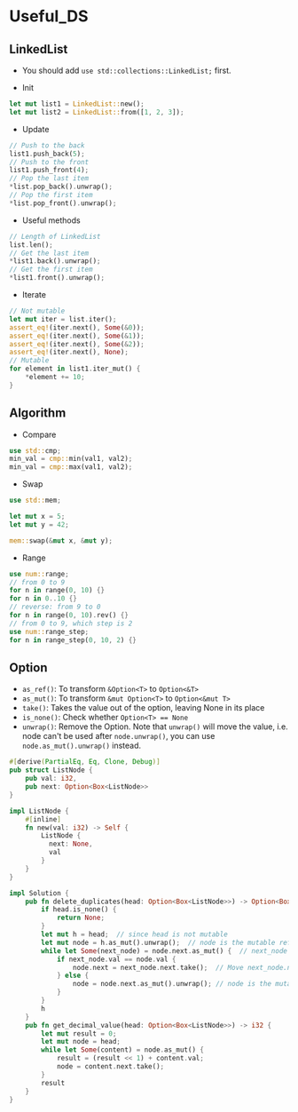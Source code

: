 # Useful_DS

## LinkedList

* You should add `use std::collections::LinkedList;` first.

* Init

```rust
let mut list1 = LinkedList::new();
let mut list2 = LinkedList::from([1, 2, 3]);
```

* Update

```rust
// Push to the back
list1.push_back(5);
// Push to the front
list1.push_front(4);
// Pop the last item
*list.pop_back().unwrap();
// Pop the first item
*list.pop_front().unwrap();
```

* Useful methods

```rust
// Length of LinkedList
list.len();
// Get the last item
*list1.back().unwrap();
// Get the first item
*list1.front().unwrap();
```

* Iterate

```rust
// Not mutable
let mut iter = list.iter();
assert_eq!(iter.next(), Some(&0));
assert_eq!(iter.next(), Some(&1));
assert_eq!(iter.next(), Some(&2));
assert_eq!(iter.next(), None);
// Mutable
for element in list1.iter_mut() {
    *element += 10;
}
```

## Algorithm

* Compare

```rust
use std::cmp;
min_val = cmp::min(val1, val2);
min_val = cmp::max(val1, val2);
```

* Swap

```rust
use std::mem;

let mut x = 5;
let mut y = 42;

mem::swap(&mut x, &mut y);
```

* Range

```rust
use num::range;
// from 0 to 9
for n in range(0, 10) {}
for n in 0..10 {}
// reverse: from 9 to 0
for n in range(0, 10).rev() {}
// from 0 to 9, which step is 2
use num::range_step;
for n in range_step(0, 10, 2) {}
```

## Option

* `as_ref()`: To transform `&Option<T>` to `Option<&T>`
* `as_mut()`: To transform `&mut Option<T>` to `Option<&mut T>`
* `take()`: Takes the value out of the option, leaving None in its place
* `is_none()`: Check whether `Option<T> == None`
* `unwrap()`: Remove the Option. Note that `unwrap()` will move the value, i.e. node can't be used after `node.unwrap()`, you can use `node.as_mut().unwrap()` instead.

```rust
#[derive(PartialEq, Eq, Clone, Debug)]
pub struct ListNode {
    pub val: i32,
    pub next: Option<Box<ListNode>>
}

impl ListNode {
    #[inline]
    fn new(val: i32) -> Self {
        ListNode {
          next: None,
          val
        }
    }
}

impl Solution {
    pub fn delete_duplicates(head: Option<Box<ListNode>>) -> Option<Box<ListNode>> {
        if head.is_none() {
            return None;
        }
        let mut h = head;  // since head is not mutable
        let mut node = h.as_mut().unwrap();  // node is the mutable reference of Box (h)
        while let Some(next_node) = node.next.as_mut() {  // next_node is the mutable reference of Box (node.next)
            if next_node.val == node.val {
                node.next = next_node.next.take();  // Move next_node.next to node.next and leave None to next_node.next
            } else {
                node = node.next.as_mut().unwrap(); // node is the mutable reference of Box (node.next)
            }
        }
        h
    }
    pub fn get_decimal_value(head: Option<Box<ListNode>>) -> i32 {
        let mut result = 0;
        let mut node = head;
        while let Some(content) = node.as_mut() {
            result = (result << 1) + content.val;
            node = content.next.take();
        }
        result
    }
}
```
